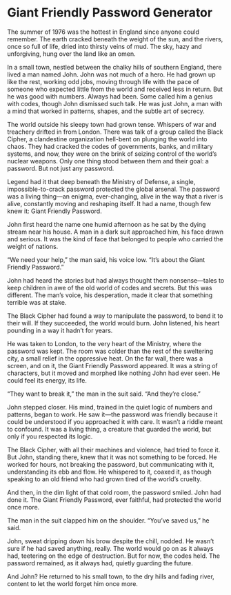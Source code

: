 # Giant Friendly Password Generator

The summer of 1976 was the hottest in England since anyone could remember. The earth cracked beneath the weight of the sun, and the rivers, once so full of life, dried into thirsty veins of mud. The sky, hazy and unforgiving, hung over the land like an omen.

In a small town, nestled between the chalky hills of southern England, there lived a man named John. John was not much of a hero. He had grown up like the rest, working odd jobs, moving through life with the pace of someone who expected little from the world and received less in return. But he was good with numbers. Always had been. Some called him a genius with codes, though John dismissed such talk. He was just John, a man with a mind that worked in patterns, shapes, and the subtle art of secrecy.

The world outside his sleepy town had grown tense. Whispers of war and treachery drifted in from London. There was talk of a group called the Black Cipher, a clandestine organization hell-bent on plunging the world into chaos. They had cracked the codes of governments, banks, and military systems, and now, they were on the brink of seizing control of the world’s nuclear weapons. Only one thing stood between them and their goal: a password. But not just any password.

Legend had it that deep beneath the Ministry of Defense, a single, impossible-to-crack password protected the global arsenal. The password was a living thing—an enigma, ever-changing, alive in the way that a river is alive, constantly moving and reshaping itself. It had a name, though few knew it: Giant Friendly Password.

John first heard the name one humid afternoon as he sat by the dying stream near his house. A man in a dark suit approached him, his face drawn and serious. It was the kind of face that belonged to people who carried the weight of nations.

“We need your help,” the man said, his voice low. “It’s about the Giant Friendly Password.”

John had heard the stories but had always thought them nonsense—tales to keep children in awe of the old world of codes and secrets. But this was different. The man’s voice, his desperation, made it clear that something terrible was at stake.

The Black Cipher had found a way to manipulate the password, to bend it to their will. If they succeeded, the world would burn. John listened, his heart pounding in a way it hadn’t for years.

He was taken to London, to the very heart of the Ministry, where the password was kept. The room was colder than the rest of the sweltering city, a small relief in the oppressive heat. On the far wall, there was a screen, and on it, the Giant Friendly Password appeared. It was a string of characters, but it moved and morphed like nothing John had ever seen. He could feel its energy, its life.

“They want to break it,” the man in the suit said. “And they’re close.”

John stepped closer. His mind, trained in the quiet logic of numbers and patterns, began to work. He saw it—the password was friendly because it could be understood if you approached it with care. It wasn’t a riddle meant to confound. It was a living thing, a creature that guarded the world, but only if you respected its logic.

The Black Cipher, with all their machines and violence, had tried to force it. But John, standing there, knew that it was not something to be forced. He worked for hours, not breaking the password, but communicating with it, understanding its ebb and flow. He whispered to it, coaxed it, as though speaking to an old friend who had grown tired of the world’s cruelty.

And then, in the dim light of that cold room, the password smiled. John had done it. The Giant Friendly Password, ever faithful, had protected the world once more.

The man in the suit clapped him on the shoulder. “You’ve saved us,” he said.

John, sweat dripping down his brow despite the chill, nodded. He wasn’t sure if he had saved anything, really. The world would go on as it always had, teetering on the edge of destruction. But for now, the codes held. The password remained, as it always had, quietly guarding the future.

And John? He returned to his small town, to the dry hills and fading river, content to let the world forget him once more.
